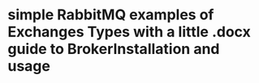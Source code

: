 # simple RabbitMQ examples of Exchanges Types with a little .docx guide to BrokerInstallation and usage